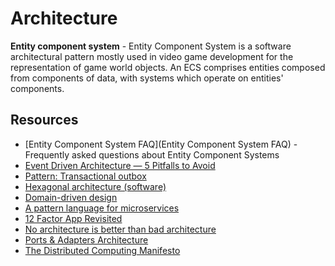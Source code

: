 # Architecture

**Entity component system** - Entity Component System is a software architectural pattern mostly used in video game development for the representation of game world objects. An ECS comprises entities composed from components of data, with systems which operate on entities' components.

## Resources

- [Entity Component System FAQ](Entity Component System FAQ) - Frequently asked questions about Entity Component Systems 
- [Event Driven Architecture — 5 Pitfalls to Avoid](https://medium.com/wix-engineering/event-driven-architecture-5-pitfalls-to-avoid-b3ebf885bdb1)
- [Pattern: Transactional outbox](https://microservices.io/patterns/data/transactional-outbox.html)
- [Hexagonal architecture (software)](https://en.wikipedia.org/wiki/Hexagonal_architecture_(software))
- [Domain-driven design](https://en.wikipedia.org/wiki/Domain-driven_design)
- [A pattern language for microservices](https://microservices.io/patterns/)
- [12 Factor App Revisited](https://architecturenotes.co/12-factor-app-revisited/)
- [No architecture is better than bad architecture](https://rogovoy.me/blog/no-architecture)
- [Ports & Adapters Architecture](https://herbertograca.com/2017/09/14/ports-adapters-architecture/)
- [The Distributed Computing Manifesto](https://www.allthingsdistributed.com/2022/11/amazon-1998-distributed-computing-manifesto.html)
